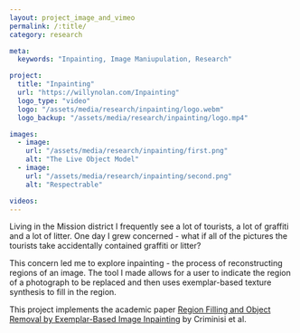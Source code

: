 ```yaml
---
layout: project_image_and_vimeo
permalink: /:title/
category: research

meta:
  keywords: "Inpainting, Image Maniupulation, Research"

project:
  title: "Inpainting"
  url: "https://willynolan.com/Inpainting"
  logo_type: "video"
  logo: "/assets/media/research/inpainting/logo.webm"
  logo_backup: "/assets/media/research/inpainting/logo.mp4"

images:
  - image:
    url: "/assets/media/research/inpainting/first.png"
    alt: "The Live Object Model"
  - image:
    url: "/assets/media/research/inpainting/second.png"
    alt: "Respectrable"

videos:
---
```

<p>
Living in the Mission district I frequently see a lot of tourists, a lot of graffiti and a lot of litter. One day I 
grew concerned - what if all of the pictures the tourists take accidentally contained graffiti or litter?
</p>

<p>
This concern led me to explore inpainting - the process of reconstructing regions of an image. The tool I made allows 
for a user to indicate the region of a photograph to be replaced and then uses exemplar-based texture synthesis to fill 
in the region.
</p>    
    
<p>
This project implements the academic paper 
<a href="https://ieeexplore.ieee.org/abstract/document/1323101">Region Filling and Object Removal by Exemplar-Based Image Inpainting</a>
by Criminisi et al.
</p>
